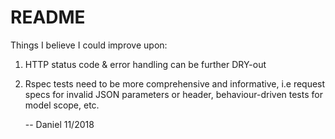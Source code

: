 # README

Things I believe I could improve upon:

1. HTTP status code & error handling can be further DRY-out 
2. Rspec tests need to be more comprehensive and informative, i.e request specs for invalid JSON parameters or header, behaviour-driven tests for model scope, etc.


      -- Daniel 11/2018
